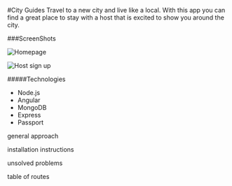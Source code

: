 #City Guides
Travel to a new city and live like a local.  With this app you can find a great place to stay with a host that is excited to show you around the city.  

###ScreenShots

![Homepage](file:///Users/MarvelMark/Desktop/homepage.jpg "Homepage")

![Host sign up](file:///Users/MarvelMark/Desktop/homepage.jpg "host sign up")


#####Technologies

* Node.js
* Angular
* MongoDB
* Express
* Passport


general approach

installation instructions

unsolved problems

table of routes
